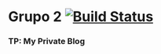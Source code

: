 # Grupo 2 [![Build Status](https://app.bitrise.io/app/45f61bc6fcc21d43/status.svg?token=RqTk8iKI6oyc8YvnOVyBBA&branch=development)](https://app.bitrise.io/app/45f61bc6fcc21d43)
### TP: My Private Blog

